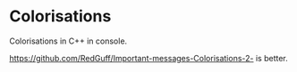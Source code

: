 # Colorisations
Colorisations in C++ in console.

https://github.com/RedGuff/Important-messages-Colorisations-2- is better.
